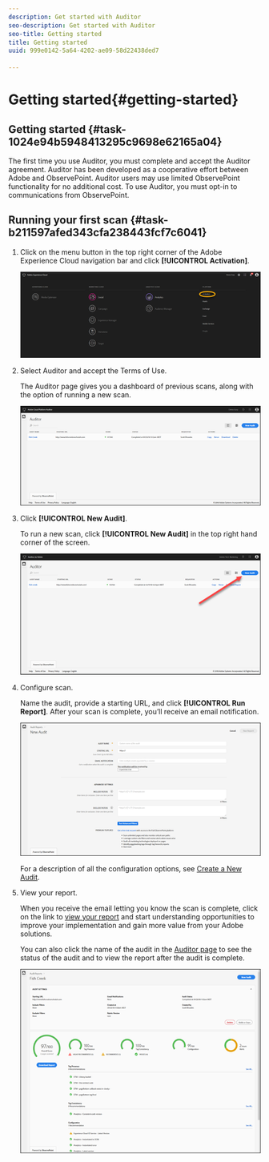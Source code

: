 ```yaml
---
description: Get started with Auditor
seo-description: Get started with Auditor
seo-title: Getting started
title: Getting started
uuid: 999e0142-5a64-4202-ae09-58d22438ded7

---
```


# Getting started{#getting-started}

## Getting started {#task-1024e94b5948413295c9698e62165a04}

<!--
This page is a placeholder for now, we need things like prerequisites, any planning that should be done before using Auditor, initial setup info--that kind of thing.
-->

The first time you use Auditor, you must complete and accept the Auditor agreement. Auditor has been developed as a cooperative effort between Adobe and ObservePoint. Auditor users may use limited ObservePoint functionality for no additional cost. To use Auditor, you must opt-in to communications from ObservePoint. 

## Running your first scan {#task-b211597afed343cfa238443fcf7c6041}

1. Click on the menu button in the top right corner of the Adobe Experience Cloud navigation bar and click **[!UICONTROL Activation]**.

   ![](assets/activate.png)

1. Select Auditor and accept the Terms of Use.

   The Auditor page gives you a dashboard of previous scans, along with the option of running a new scan.

   ![](assets/home.png)

1. Click **[!UICONTROL New Audit]**.

   To run a new scan, click **[!UICONTROL New Audit]** in the top right hand corner of the screen.

   ![](assets/new-audit-button.png)

1. Configure scan.

   Name the audit, provide a starting URL, and click **[!UICONTROL Run Report]**. After your scan is complete, you’ll receive an email notification.

   ![](assets/config.png)

   For a description of all the configuration options, see [Create a New Audit](../create-audit/create-new-audit.md#task-6d157f80e5264642b877c2820b1d077d). 
1. View your report.

   When you receive the email letting you know the scan is complete, click on the link to [view your report](../reports/scorecard.md#concept-8958a64346c34f74844553dda1ccf869) and start understanding opportunities to improve your implementation and gain more value from your Adobe solutions.

   You can also click the name of the audit in the [Auditor page](../get-started/audit-list.md) to see the status of the audit and to view the report after the audit is complete.

   ![](assets/report.png)

